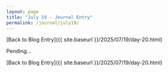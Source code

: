 ```yaml
---
layout: page
title: "July 19 - Journal Entry"
permalink: /journal/july19/
---
```


[Back to Blog Entry]({{ site.baseurl }}/2025/07/19/day-20.html)

Pending... 

[Back to Blog Entry]({{ site.baseurl }}/2025/07/19/day-20.html)
